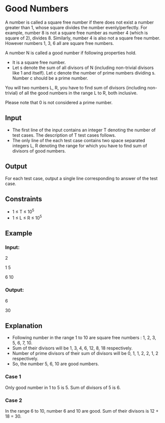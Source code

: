 # Good Numbers

A number is called a square free number if there does not exist a number greater than 1, whose square divides the number evenly/perfectly. 
For example, number 8 is not a square free number as number 4 (which is square of 2), divides 8. 
Similarly, number 4 is also not a square free number. However numbers 1, 3, 6 all are square free numbers.

A number N is called a good number if following properties hold.

- It is a square free number.
- Let s denote the sum of all divisors of N (including non-trivial divisors like 1 and itself). Let c denote the number of prime numbers dividing s. Number c should be a prime number.

You will two numbers L, R, you have to find sum of divisors (including non-trivial) of all the good numbers in the range L to R, both inclusive.

Please note that 0 is not considered a prime number.

## Input

- The first line of the input contains an integer T denoting the number of test cases. The description of T test cases follows.
- The only line of the each test case contains two space separated integers L, R denoting the range for which you have to find sum of divisors of good numbers.

## Output

For each test case, output a single line corresponding to answer of the test case.

## Constraints

- 1 ≤ T ≤ 10<sup>5</sup>
- 1 ≤ L ≤ R ≤ 10<sup>5</sup>

## Example

### Input:

2

1 5

6 10

### Output:

6

30

## Explanation

- Following number in the range 1 to 10 are square free numbers : 1, 2, 3, 5, 6, 7, 10.
- Sum of their divisors will be 1, 3, 4, 6, 12, 8, 18 respectively.
- Number of prime divisors of their sum of divisors will be 0, 1, 1, 2, 2, 1, 2 respectively.
- So, the number 5, 6, 10 are good numbers.

### Case 1

Only good number in 1 to 5 is 5. Sum of divisors of 5 is 6.

### Case 2

In the range 6 to 10, number 6 and 10 are good. Sum of their divisors is 12 + 18 = 30.
